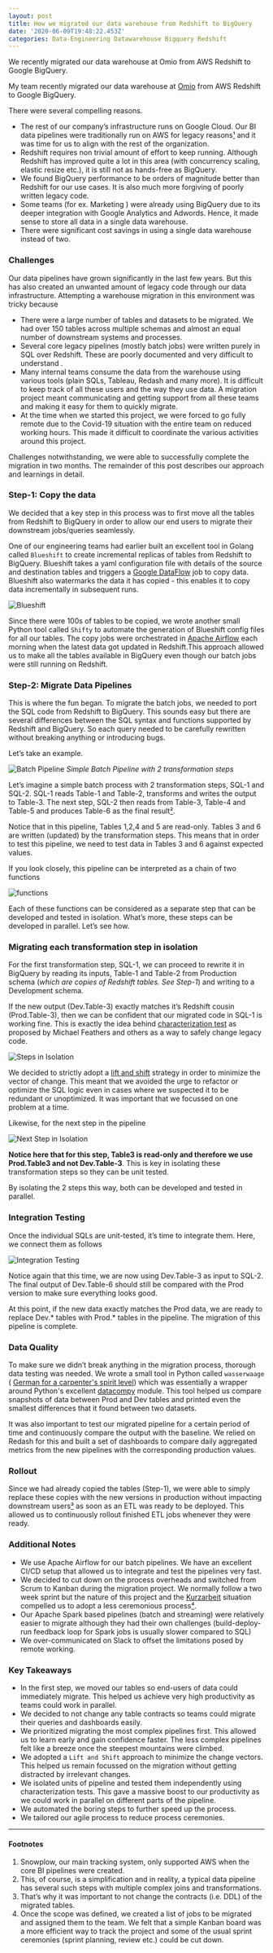 ```yaml
---
layout: post
title: How we migrated our data warehouse from Redshift to BigQuery
date: '2020-06-09T19:48:22.453Z'
categories: Data-Engineering Datawarehouse Bigquery Redshift
---
```



We recently migrated our data warehouse at Omio from AWS Redshift to Google BigQuery.

My team recently migrated our data warehouse at [Omio](http://www.omio.com) from AWS Redshift to Google BigQuery.

There were several compelling reasons.

*   The rest of our company’s infrastructure runs on Google Cloud. Our BI data pipelines were traditionally run on AWS for legacy reasons[¹](#one) and it was time for us to align with the rest of the organization.
*   Redshift requires non trivial amount of effort to keep running. Although Redshift has improved quite a lot in this area (with concurrency scaling, elastic resize etc.), it is still not as hands-free as BigQuery.
*   We found BigQuery performance to be orders of magnitude better than Redshift for our use cases. It is also much more forgiving of poorly written legacy code.
*   Some teams (for ex. Marketing ) were already using BigQuery due to its deeper integration with Google Analytics and Adwords. Hence, it made sense to store all data in a single data warehouse.
*   There were significant cost savings in using a single data warehouse instead of two.

### Challenges

Our data pipelines have grown significantly in the last few years. But this has also created an unwanted amount of legacy code through our data infrastructure. Attempting a warehouse migration in this environment was tricky because

*   There were a large number of tables and datasets to be migrated. We had over 150 tables across multiple schemas and almost an equal number of downstream systems and processes.
*   Several core legacy pipelines (mostly batch jobs) were written purely in SQL over Redshift. These are poorly documented and very difficult to understand .
*   Many internal teams consume the data from the warehouse using various tools (plain SQLs, Tableau, Redash and many more). It is difficult to keep track of all these users and the way they use data. A migration project meant communicating and getting support from all these teams and making it easy for them to quickly migrate.
*   At the time when we started this project, we were forced to go fully remote due to the Covid-19 situation with the entire team on reduced working hours. This made it difficult to coordinate the various activities around this project.

Challenges notwithstanding, we were able to successfully complete the migration in two months. The remainder of this post describes our approach and learnings in detail.

### Step-1: Copy the data

We decided that a key step in this process was to first move all the tables from Redshift to BigQuery in order to allow our end users to migrate their downstream jobs/queries seamlessly.

One of our engineering teams had earlier built an excellent tool in Golang called `Blueshift` to create incremental replicas of tables from Redshift to BigQuery. Blueshift takes a yaml configuration file with details of the source and destination tables and triggers a [Google DataFlow](https://cloud.google.com/dataflow/) job to copy data. Blueshift also watermarks the data it has copied - this enables it to copy data incrementally in subsequent runs.

![Blueshift](/assets/bigquery-migration/rs-bq-1.png)

Since there were 100s of tables to be copied, we wrote another small Python tool called `Shifty` to automate the generation of Blueshift config files for all our tables. The copy jobs were orchestrated in [Apache Airflow](https://airflow.apache.org/) each morning when the latest data got updated in Redshift.This approach allowed us to make all the tables available in BigQuery even though our batch jobs were still running on Redshift.

### Step-2: Migrate Data Pipelines

This is where the fun began. To migrate the batch jobs, we needed to port the SQL code from Redshift to BigQuery. This sounds easy but there are several differences between the SQL syntax and functions supported by Redshift and BigQuery. So each query needed to be carefully rewritten without breaking anything or introducing bugs.

Let’s take an example.

![Batch Pipeline](/assets/bigquery-migration/simple-batch-pipeline-2-transforms.png)
_Simple Batch Pipeline with 2 transformation steps_

Let’s imagine a simple batch process with 2 transformation steps, SQL-1 and SQL-2. SQL-1 reads Table-1 and Table-2, transforms and writes the output to Table-3. The next step, SQL-2 then reads from Table-3, Table-4 and Table-5 and produces Table-6 as the final result[²](#two).

Notice that in this pipeline, Tables 1,2,4 and 5 are read-only. Tables 3 and 6 are written (updated) by the transformation steps. This means that in order to test this pipeline, we need to test data in Tables 3 and 6 against expected values.

If you look closely, this pipeline can be interpreted as a chain of two functions

![functions](/assets/bigquery-migration/functions.png)

Each of these functions can be considered as a separate step that can be developed and tested in isolation. What’s more, these steps can be developed in parallel. Let’s see how.

### Migrating each transformation step in isolation

For the first transformation step, SQL-1, we can proceed to rewrite it in BigQuery by reading its inputs, Table-1 and Table-2 from Production schema (_which are copies of Redshift tables. See Step-1_) and writing to a Development schema.

If the new output (Dev.Table-3) exactly matches it’s Redshift cousin (Prod.Table-3), then we can be confident that our migrated code in SQL-1 is working fine. This is exactly the idea behind [characterization test](https://en.wikipedia.org/wiki/Characterization_test) as proposed by Michael Feathers and others as a way to safely change legacy code.

![Steps in Isolation](/assets/bigquery-migration/isolation-1.png)

We decided to strictly adopt a [lift and shift](https://cloud.google.com/solutions/migration-to-gcp-getting-started#lift_and_shift) strategy in order to minimize the vector of change. This meant that we avoided the urge to refactor or optimize the SQL logic even in cases where we suspected it to be redundant or unoptimized. It was important that we focussed on one problem at a time.

Likewise, for the next step in the pipeline

![Next Step in Isolation](/assets/bigquery-migration/isolation-2.png)

**Notice here that for this step, Table3 is read-only and therefore we use Prod.Table3 and not Dev.Table-3**. This is key in isolating these transformation steps so they can be unit tested.

By isolating the 2 steps this way, both can be developed and tested in parallel.

### Integration Testing

Once the individual SQLs are unit-tested, it’s time to integrate them. Here, we connect them as follows

![Integration Testing](/assets/bigquery-migration/testing.png)

Notice again that this time, we are now using Dev.Table-3 as input to SQL-2. The final output of Dev.Table-6 should still be compared with the Prod version to make sure everything looks good.

At this point, if the new data exactly matches the Prod data, we are ready to replace Dev.\* tables with Prod.\* tables in the pipeline. The migration of this pipeline is complete.

### Data Quality

To make sure we didn’t break anything in the migration process, thorough data testing was needed. We wrote a small tool in Python called `wasserwaage` ( [German for a carpenter's spirit level](https://de.wikipedia.org/wiki/Wasserwaage)) which was essentially a wrapper around Python's excellent [datacompy](https://github.com/capitalone/datacompy) module. This tool helped us compare snapshots of data between Prod and Dev tables and printed even the smallest differences that it found between two datasets.

It was also important to test our migrated pipeline for a certain period of time and continuously compare the output with the baseline. We relied on Redash for this and built a set of dashboards to compare daily aggregated metrics from the new pipelines with the corresponding production values.

### Rollout

Since we had already copied the tables (Step-1), we were able to simply replace these copies with the new versions in production without impacting downstream users[³](#three) as soon as an ETL was ready to be deployed. This allowed us to continuously rollout finished ETL jobs whenever they were ready.

### Additional Notes

*   We use Apache Airflow for our batch pipelines. We have an excellent CI/CD setup that allowed us to integrate and test the pipelines very fast.
*   We decided to cut down on the process overheads and switched from Scrum to Kanban during the migration project. We normally follow a two week sprint but the nature of this project and the [Kurzarbeit](https://de.wikipedia.org/wiki/Kurzarbeit) situation compelled us to adopt a less ceremonious process[⁴](#four).
*   Our Apache Spark based pipelines (batch and streaming) were relatively easier to migrate although they had their own challenges (build-deploy-run feedback loop for Spark jobs is usually slower compared to SQL)
*   We over-communicated on Slack to offset the limitations posed by remote working.

### Key Takeaways

*   In the first step, we moved our tables so end-users of data could immediately migrate. This helped us achieve very high productivity as teams could work in parallel.
*   We decided to not change any table contracts so teams could migrate their queries and dashboards easily.
*   We prioritized migrating the most complex pipelines first. This allowed us to learn early and gain confidence faster. The less complex pipelines felt like a breeze once the steepest mountains were climbed.
*   We adopted a `Lift and Shift` approach to minimize the change vectors. This helped us remain focussed on the migration without getting distracted by irrelevant changes.
*   We isolated units of pipeline and tested them independently using characterization tests. This gave a massive boost to our productivity as we could work in parallel on different parts of the pipeline.
*   We automated the boring steps to further speed up the process.
*   We tailored our agile process to reduce process ceremonies.

***

#### Footnotes

1. <a name="one"></a>Snowplow, our main tracking system, only supported AWS when the core BI pipelines were created.
1. <a name="two"></a>This, of course, is a simplification and in reality, a typical data pipeline has several such steps with multiple complex joins and transformations.
1. <a name="three"></a>That’s why it was important to not change the contracts (i.e. DDL) of the migrated tables.
1. <a name="four"></a>Once the scope was defined, we created a list of jobs to be migrated and assigned them to the team. We felt that a simple Kanban board was a more efficient way to track the project and some of the usual sprint ceremonies (sprint planning, review etc.) could be cut down.

